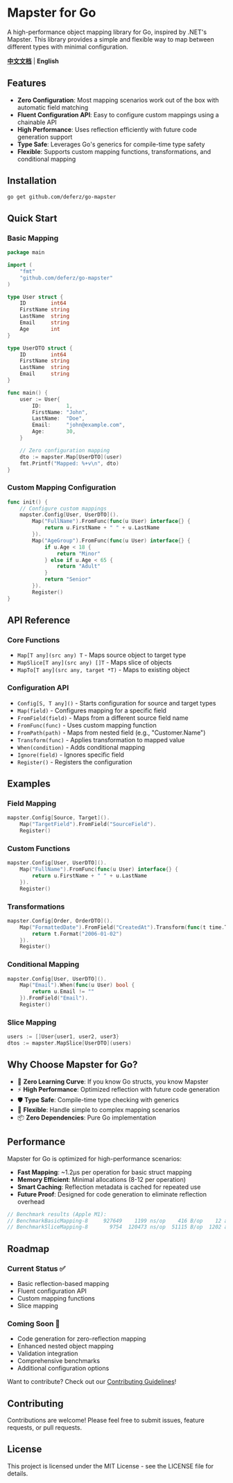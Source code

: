 # Mapster for Go

A high-performance object mapping library for Go, inspired by .NET's Mapster. This library provides a simple and flexible way to map between different types with minimal configuration.

**[中文文档](README_zh.md)** | **English**

## Features

- **Zero Configuration**: Most mapping scenarios work out of the box with automatic field matching
- **Fluent Configuration API**: Easy to configure custom mappings using a chainable API
- **High Performance**: Uses reflection efficiently with future code generation support
- **Type Safe**: Leverages Go's generics for compile-time type safety
- **Flexible**: Supports custom mapping functions, transformations, and conditional mapping

## Installation

```bash
go get github.com/deferz/go-mapster
```

## Quick Start

### Basic Mapping

```go
package main

import (
    "fmt"
    "github.com/deferz/go-mapster"
)

type User struct {
    ID        int64
    FirstName string
    LastName  string
    Email     string
    Age       int
}

type UserDTO struct {
    ID        int64
    FirstName string
    LastName  string
    Email     string
}

func main() {
    user := User{
        ID:        1,
        FirstName: "John",
        LastName:  "Doe",
        Email:     "john@example.com",
        Age:       30,
    }

    // Zero configuration mapping
    dto := mapster.Map[UserDTO](user)
    fmt.Printf("Mapped: %+v\n", dto)
}
```

### Custom Mapping Configuration

```go
func init() {
    // Configure custom mappings
    mapster.Config[User, UserDTO]().
        Map("FullName").FromFunc(func(u User) interface{} {
            return u.FirstName + " " + u.LastName
        }).
        Map("AgeGroup").FromFunc(func(u User) interface{} {
            if u.Age < 18 {
                return "Minor"
            } else if u.Age < 65 {
                return "Adult"
            }
            return "Senior"
        }).
        Register()
}
```

## API Reference

### Core Functions

- `Map[T any](src any) T` - Maps source object to target type
- `MapSlice[T any](src any) []T` - Maps slice of objects
- `MapTo[T any](src any, target *T)` - Maps to existing object

### Configuration API

- `Config[S, T any]()` - Starts configuration for source and target types
- `Map(field)` - Configures mapping for a specific field
- `FromField(field)` - Maps from a different source field name
- `FromFunc(func)` - Uses custom mapping function
- `FromPath(path)` - Maps from nested field (e.g., "Customer.Name")
- `Transform(func)` - Applies transformation to mapped value
- `When(condition)` - Adds conditional mapping
- `Ignore(field)` - Ignores specific field
- `Register()` - Registers the configuration

## Examples

### Field Mapping

```go
mapster.Config[Source, Target]().
    Map("TargetField").FromField("SourceField").
    Register()
```

### Custom Functions

```go
mapster.Config[User, UserDTO]().
    Map("FullName").FromFunc(func(u User) interface{} {
        return u.FirstName + " " + u.LastName
    }).
    Register()
```

### Transformations

```go
mapster.Config[Order, OrderDTO]().
    Map("FormattedDate").FromField("CreatedAt").Transform(func(t time.Time) string {
        return t.Format("2006-01-02")
    }).
    Register()
```

### Conditional Mapping

```go
mapster.Config[User, UserDTO]().
    Map("Email").When(func(u User) bool {
        return u.Email != ""
    }).FromField("Email").
    Register()
```

### Slice Mapping

```go
users := []User{user1, user2, user3}
dtos := mapster.MapSlice[UserDTO](users)
```

## Why Choose Mapster for Go?

- 🚀 **Zero Learning Curve**: If you know Go structs, you know Mapster
- ⚡ **High Performance**: Optimized reflection with future code generation
- 🛡️ **Type Safe**: Compile-time type checking with generics
- 🔧 **Flexible**: Handle simple to complex mapping scenarios
- 📦 **Zero Dependencies**: Pure Go implementation

## Performance

Mapster for Go is optimized for high-performance scenarios:

- **Fast Mapping**: ~1.2μs per operation for basic struct mapping
- **Memory Efficient**: Minimal allocations (8-12 per operation)
- **Smart Caching**: Reflection metadata is cached for repeated use
- **Future Proof**: Designed for code generation to eliminate reflection overhead

```go
// Benchmark results (Apple M1):
// BenchmarkBasicMapping-8     927649    1199 ns/op    416 B/op    12 allocs/op
// BenchmarkSliceMapping-8       9754  120473 ns/op  51115 B/op  1202 allocs/op
```

## Roadmap

### Current Status ✅
- Basic reflection-based mapping
- Fluent configuration API  
- Custom mapping functions
- Slice mapping

### Coming Soon 🚧
- Code generation for zero-reflection mapping
- Enhanced nested object mapping
- Validation integration
- Comprehensive benchmarks
- Additional configuration options

Want to contribute? Check out our [Contributing Guidelines](#contributing)!

## Contributing

Contributions are welcome! Please feel free to submit issues, feature requests, or pull requests.

## License

This project is licensed under the MIT License - see the LICENSE file for details.
